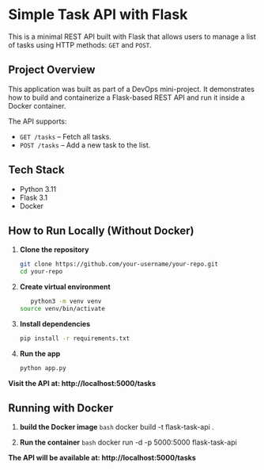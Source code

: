 #  Simple Task API with Flask

This is a minimal REST API built with Flask that allows users to manage a list of tasks using HTTP methods: `GET` and `POST`.

## Project Overview

This application was built as part of a DevOps mini-project. It demonstrates how to build and containerize a Flask-based REST API and run it inside a Docker container.

The API supports:
- `GET /tasks` – Fetch all tasks.
- `POST /tasks` – Add a new task to the list.

##  Tech Stack

- Python 3.11
- Flask 3.1
- Docker

##  How to Run Locally (Without Docker)

1. **Clone the repository**
   ```bash
   git clone https://github.com/your-username/your-repo.git
   cd your-repo

2. **Create virtual environment**
   ```bash
      python3 -m venv venv
   source venv/bin/activate

3. **Install dependencies**
   ```bash
   pip install -r requirements.txt

4. **Run the app**
   ```bash
   python app.py
   
**Visit the API at: http://localhost:5000/tasks**

## Running with Docker
1. **build the Docker image**
    ```bash```
   docker build -t flask-task-api .

2. **Run the container**
    ```bash```
    docker run -d -p 5000:5000 flask-task-api

**The API will be available at: http://localhost:5000/tasks**






